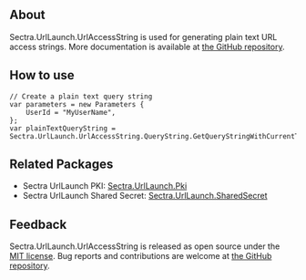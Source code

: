 ## About

Sectra.UrlLaunch.UrlAccessString is used for generating plain text URL access strings. More documentation is available at [the GitHub repository](https://github.com/sectra-medical/SectraUrlLaunchSdk).

## How to use

```
// Create a plain text query string
var parameters = new Parameters {
    UserId = "MyUserName",
};
var plainTextQueryString = Sectra.UrlLaunch.UrlAccessString.QueryString.GetQueryStringWithCurrentTime(parameters);
```

## Related Packages

* Sectra UrlLaunch PKI: [Sectra.UrlLaunch.Pki](https://www.nuget.org/packages/Sectra.UrlLaunch.Pki/)
* Sectra UrlLaunch Shared Secret: [Sectra.UrlLaunch.SharedSecret](https://www.nuget.org/packages/Sectra.UrlLaunch.SharedSecret/)

## Feedback

Sectra.UrlLaunch.UrlAccessString is released as open source under the [MIT license](https://github.com/sectra-medical/SectraUrlLaunchSdk/blob/main/LICENSE). Bug reports and contributions are welcome at [the GitHub repository](https://github.com/sectra-medical/SectraUrlLaunchSdk).
